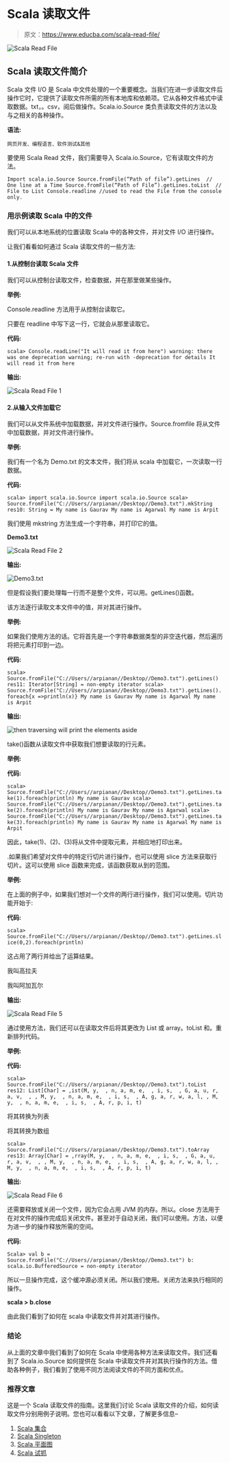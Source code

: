 # Scala 读取文件

> 原文：<https://www.educba.com/scala-read-file/>

![Scala Read File](img/28c34aa10bfb86b30125aab014d3a79a.png)



## Scala 读取文件简介

Scala 文件 I/O 是 Scala 中文件处理的一个重要概念。当我们在进一步读取文件后操作它时，它提供了读取文件所需的所有本地库和依赖项。它从各种文件格式中读取数据。txt，。csv，阅后做操作。Scala.io.Source 类负责读取文件的方法以及与之相关的各种操作。

**语法:**

<small>网页开发、编程语言、软件测试&其他</small>

要使用 Scala Read 文件，我们需要导入 Scala.io.Source，它有读取文件的方法。

`Import scala.io.Source
Source.fromFile(“Path of file”).getLines  // One line at a Time
Source.fromFile(“Path of File”).getLines.toList  // File to List
Console.readline //used to read the File from the console only.`

### 用示例读取 Scala 中的文件

我们可以从本地系统的位置读取 Scala 中的各种文件，并对文件 I/O 进行操作。

让我们看看如何通过 Scala 读取文件的一些方法:

#### 1.从控制台读取 Scala 文件

我们可以从控制台读取文件，检查数据，并在那里做某些操作。

**举例:**

Console.readline 方法用于从控制台读取它。

只要在 readline 中写下这一行，它就会从那里读取它。

**代码:**

`scala> Console.readLine("It will read it from here")
warning: there was one deprecation warning; re-run with -deprecation for details
It will read it from here`

**输出:**

![Scala Read File 1](img/801e5bacb35071f4b011d5ab9804331e.png)



#### 2.从输入文件加载它

我们可以从文件系统中加载数据，并对文件进行操作。Source.fromfile 将从文件中加载数据，并对文件进行操作。

**举例:**

我们有一个名为 Demo.txt 的文本文件，我们将从 scala 中加载它，一次读取一行数据。

**代码:**

`scala> import scala.io.Source
import scala.io.Source
scala> Source.fromFile("C://Users//arpianan//Desktop//Demo3.txt").mkString
res10: String =
My name is Gaurav
My name is Agarwal
My name is Arpit`

我们使用 mkstring 方法生成一个字符串，并打印它的值。

**Demo3.txt**

![Scala Read File 2](img/5a935557118c4728e4b043ec12f4e66c.png)



**输出:**

![Demo3.txt](img/8772b1d37b113afc404b13066684c019.png)



但是假设我们要处理每一行而不是整个文件，可以用。getLines()函数。

该方法逐行读取文本文件中的值，并对其进行操作。

**举例:**

如果我们使用方法的话。它将首先是一个字符串数据类型的非空迭代器，然后遍历将把元素打印到一边。

**代码:**

`scala>
Source.fromFile("C://Users//arpianan//Desktop//Demo3.txt").getLines()
res11: Iterator[String] = non-empty iterator
scala> Source.fromFile("C://Users//arpianan//Desktop//Demo3.txt").getLines().foreach{x =>println(x)}
My name is Gaurav
My name is Agarwal
My name is Arpit`

**输出:**

![then traversing will print the elements aside](img/bfe90006cb99a23f7201829940c53bd7.png)



take()函数从读取文件中获取我们想要读取的行元素。

**举例:**

**代码:**

`scala>
Source.fromFile("C://Users//arpianan//Desktop//Demo3.txt").getLines.take(1).foreach(println)
My name is Gaurav
scala> Source.fromFile("C://Users//arpianan//Desktop//Demo3.txt").getLines.take(2).foreach(println)
My name is Gaurav
My name is Agarwal
scala> Source.fromFile("C://Users//arpianan//Desktop//Demo3.txt").getLines.take(3).foreach(println)
My name is Gaurav
My name is Agarwal
My name is Arpit`

因此，take(1)、(2)、(3)将从文件中提取元素，并相应地打印出来。

.如果我们希望对文件中的特定行切片进行操作，也可以使用 slice 方法来获取行切片。这可以使用 slice 函数来完成，该函数获取从到的范围。

**举例:**

在上面的例子中，如果我们想对一个文件的两行进行操作，我们可以使用。切片功能开始于:

**代码:**

`scala>
Source.fromFile("C://Users//arpianan//Desktop//Demo3.txt").getLines.slice(0,2).foreach(println)`

这占用了两行并给出了运算结果。

我叫高拉夫

我叫阿加瓦尔

**输出:**

![Scala Read File 5](img/7da5876c254671df1fa5bd4f43b3abe1.png)



通过使用方法，我们还可以在读取文件后将其更改为 List 或 array。toList 和。重新排列代码。

**举例:**

**代码:**

`scala> Source.fromFile("C://Users//arpianan//Desktop//Demo3.txt").toList
res12: List[Char] =
,ist(M, y,  , n, a, m, e,  , i, s,  , G, a, u, r, a, v,  ,
, M, y,  , n, a, m, e,  , i, s,  , A, g, a, r, w, a, l,
, M, y,  , n, a, m, e,  , i, s,  , A, r, p, i, t)`

将其转换为列表

将其转换为数组

`scala> Source.fromFile("C://Users//arpianan//Desktop//Demo3.txt").toArray
res13: Array[Char] =
,rray(M, y,  , n, a, m, e,  , i, s,  , G, a, u, r, a, v,  ,
, M, y,  , n, a, m, e,  , i, s,  , A, g, a, r, w, a, l,
, M, y,  , n, a, m, e,  , i, s,  , A, r, p, i, t)`

**输出:**

![Scala Read File 6](img/b047682d39a24d0091a8c0144f811ef7.png)



还需要释放或关闭一个文件，因为它会占用 JVM 的内存。所以。close 方法用于在对文件的操作完成后关闭文件。甚至对于自动关闭，我们可以使用。方法，以便为进一步的操作释放所需的空间。

**代码:**

`Scala> val b = Source.fromFile("C://Users//arpianan//Desktop//Demo3.txt")
b: scala.io.BufferedSource = non-empty iterator`

所以一旦操作完成，这个缓冲源必须关闭。所以我们使用。关闭方法来执行相同的操作。

**scala > b.close**

由此我们看到了如何在 scala 中读取文件并对其进行操作。

### 结论

从上面的文章中我们看到了如何在 Scala 中使用各种方法来读取文件。我们还看到了 Scala.io.Source 如何提供在 Scala 中读取文件并对其执行操作的方法。借助各种例子，我们看到了使用不同方法阅读文件的不同方面和优点。

### 推荐文章

这是一个 Scala 读取文件的指南。这里我们讨论 Scala 读取文件的介绍，如何读取文件分别用例子说明。您也可以看看以下文章，了解更多信息–

1.  [Scala 集合](https://www.educba.com/scala-set/)
2.  [Scala Singleton](https://www.educba.com/scala-singleton/)
3.  [Scala 平面图](https://www.educba.com/scala-flatmap/)
4.  [Scala 试抓](https://www.educba.com/scala-try-catch/)





